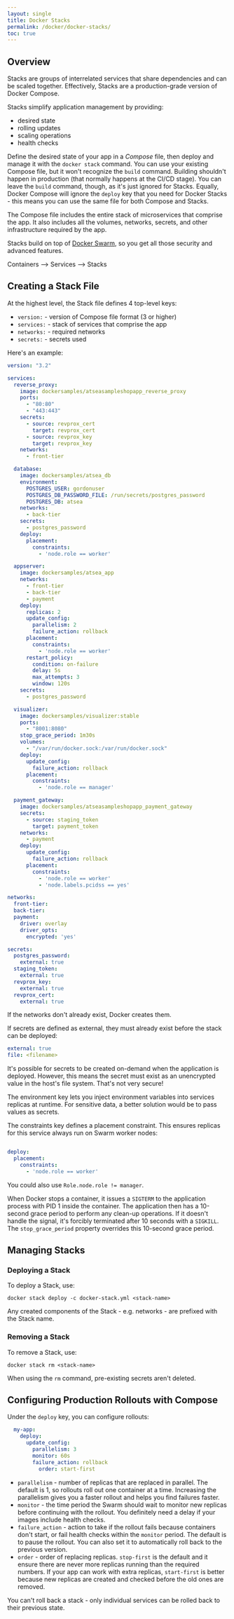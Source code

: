 ```yaml
---
layout: single
title: Docker Stacks
permalink: /docker/docker-stacks/
toc: true
---
```


## Overview

Stacks are groups of interrelated services that share dependencies and can be scaled together. Effectively, Stacks are a production-grade version of Docker Compose.

Stacks simplify application management by providing:

- desired state
- rolling updates
- scaling operations
- health checks

Define the desired state of your app in a *Compose* file, then deploy and manage it with the `docker stack` command. You can use your existing Compose file, but it won't recognize the `build` command. Building shouldn't happen in production (that normally happens at the CI/CD stage). You can leave the `build` command, though, as it's just ignored for Stacks. Equally, Docker Compose will ignore the `deploy` key that you need for Docker Stacks - this means you can use the same file for both Compose and Stacks.

The Compose file includes the entire stack of microservices that comprise the app. It also includes all the volumes, networks, secrets, and other infrastructure required by the app.

Stacks build on top of [Docker Swarm](./../docker-swarm/), so you get all those security and advanced features.

Containers --> Services --> Stacks

## Creating a Stack File

At the highest level, the Stack file defines 4 top-level keys:

- `version:` - version of Compose file format (3 or higher)
- `services:` - stack of services that comprise the app
- `networks:` - required networks
- `secrets:` - secrets used

Here's an example:

``` yaml
version: "3.2"

services:
  reverse_proxy:
    image: dockersamples/atseasampleshopapp_reverse_proxy
    ports:
      - "80:80"
      - "443:443"
    secrets:
      - source: revprox_cert
        target: revprox_cert
      - source: revprox_key
        target: revprox_key
    networks:
      - front-tier

  database:
    image: dockersamples/atsea_db
    environment:
      POSTGRES_USER: gordonuser
      POSTGRES_DB_PASSWORD_FILE: /run/secrets/postgres_password
      POSTGRES_DB: atsea
    networks:
      - back-tier
    secrets:
      - postgres_password
    deploy:
      placement:
        constraints:
          - 'node.role == worker'

  appserver:
    image: dockersamples/atsea_app
    networks:
      - front-tier
      - back-tier
      - payment
    deploy:
      replicas: 2
      update_config:
        parallelism: 2
        failure_action: rollback
      placement:
        constraints:
          - 'node.role == worker'
      restart_policy:
        condition: on-failure
        delay: 5s
        max_attempts: 3
        window: 120s
    secrets:
      - postgres_password

  visualizer:
    image: dockersamples/visualizer:stable
    ports:
      - "8001:8080"
    stop_grace_period: 1m30s
    volumes:
      - "/var/run/docker.sock:/var/run/docker.sock"
    deploy:
      update_config:
        failure_action: rollback
      placement:
        constraints:
          - 'node.role == manager'

  payment_gateway:
    image: dockersamples/atseasampleshopapp_payment_gateway
    secrets:
      - source: staging_token
        target: payment_token
    networks:
      - payment
    deploy:
      update_config:
        failure_action: rollback
      placement:
        constraints:
          - 'node.role == worker'
          - 'node.labels.pcidss == yes'

networks:
  front-tier:
  back-tier:
  payment:
    driver: overlay
    driver_opts:
      encrypted: 'yes'

secrets:
  postgres_password:
    external: true
  staging_token:
    external: true
  revprox_key:
    external: true
  revprox_cert:
    external: true

```

If the networks don't already exist, Docker creates them.

If secrets are defined as external, they must already exist before the stack can be deployed:

``` yaml
external: true
file: <filename>
```

It's possible for secrets to be created on-demand when the application is deployed. However, this means the secret must exist as an unencrypted value in the host's file system. That's not very secure!

The environment key lets you inject environment variables into services replicas at runtime. For sensitive data, a better solution would be to pass values as secrets.

The constraints key defines a placement constraint. This ensures replicas for this service always run on Swarm worker nodes:

``` yaml

deploy:
  placement:
    constraints:
      - 'node.role == worker'

```
You could also use `Role.node.role != manager`.

When Docker stops a container, it issues a `SIGTERM` to the application process with PID 1 inside the container. The application then has a 10-second grace period to perform any clean-up operations. If it doesn't handle the signal, it's forcibly terminated after 10 seconds with a `SIGKILL`. The `stop_grace_period` property overrides this 10-second grace period.

## Managing Stacks

### Deploying a Stack

To deploy a Stack, use:

`docker stack deploy -c docker-stack.yml <stack-name>`

Any created components of the Stack - e.g. networks - are prefixed with the Stack name.

### Removing a Stack

To remove a Stack, use:

`docker stack rm <stack-name>`

When using the `rm` command, pre-existing secrets aren't deleted.

## Configuring Production Rollouts with Compose

Under the `deploy` key, you can configure rollouts:

``` yaml
  my-app:
    deploy:
      update_config:
        parallelism: 3
        monitor: 60s
        failure_action: rollback
          order: start-first
```
- `parallelism` - number of replicas that are replaced in parallel. The default is 1, so rollouts roll out one container at a time. Increasing the parallelism gives you a faster rollout and helps you find failures faster.
- `monitor` - the time period the Swarm should wait to monitor new replicas before continuing with the rollout. You definitely need a delay if your images include health checks.
- `failure_action` - action to take if the rollout fails because containers don't start, or fail health checks within the `monitor` period. The default is to pause the rollout. You can also set it to automatically roll back to the previous version.
- `order` - order of replacing replicas. `stop-first` is the default and it ensure there are never more replicas running than the required numbers. If your app can work with extra replicas, `start-first` is better because new replicas are created and checked before the old ones are removed.

You can't roll back a stack - only individual services can be rolled back to their previous state.